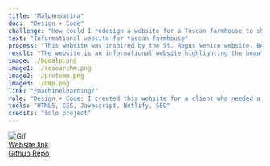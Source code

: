 ```yaml
---
title: "Malpensatina"
doc:  "Design + Code"
challenge: "How could I redesign a website for a Tuscan farmhouse to showcase its beauty for future guests?"
text: "Informational website for tuscan farmhouse"
process: "This website was inspired by the St. Regus Venice website. Below are the Figma mockups of both mobile and desktop that were approved by the client before development. I learned a lot about website performance to get the final loading speed to 3s. This is why for my portfolio I decided to build with Gatbsy which as a framework has much faster performance."
result: "The website is an informational website highlighting the beauty of a farmhouse in Tuscany, Italy. It includes essential logistics and downloads for the guest experience. I created custom graphic design to give the website a unique and warm feel. I also designed a 15 page welcome packet to send to guests upon booking with all details about the house and area."
image: ./bgmalp.png
image1: ./researchm.png
image2: ./protomm.png
image3: ./dmp.png
link: "/machinelearning/"
role: "Design + Code: I created this website for a client who needed a redesign of their property website (UX and graphic design, development and SEO)"
tools: "HTML5, CSS, Javascript, Netlify, SEO"
credits: "Solo project"
---
```


![Gif](malpensatina.gif)
<br>
[Website link](https://www.lamalpensatina.com "www.lamalpensatina.com")
<br>
[Github Repo](https://github.com/meghanmartin995/malpensatina_website "https://github.com/meghanmartin995/malpensatina_website")



